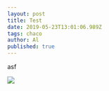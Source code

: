 ```yaml
---
layout: post
title: Test
date: 2019-05-23T13:01:06.989Z
tags: chaco
author: Al
published: true
---
```

asf

![]({{site.baseurl}}/assets/uploads/819582.jpg)
